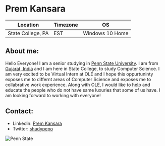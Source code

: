# Prem Kansara

**Location** | **Timezone** | **OS**
---|---|---
State College, PA | EST | Windows 10 Home

## About me:
Hello Everyone! I am a senior studying in [Penn State University](https://en.wikipedia.org/wiki/Pennsylvania_State_University). I am from [Gujarat, India](https://en.wikipedia.org/wiki/Gujarat) and I am here in State College, to study Computer Science. I am very excited to be Virtual Intern at OLE and I hope this oppurtuninty exposes me to differnt areas of Computer Science and exposes me to collabrative work experience. Along with OLE, I would like to help and educate the people who do not have same luxuries that some of us have. I am looking forward to working with everyone!

## Contact:
* Linkedin: [Prem Kansara](www.linkedin.com/in/prem-kansara)
* Twitter: [shadypepo](https://twitter.com/shadypepo)

![Penn State](https://sites.psu.edu/newtopsu/files/2017/04/weare-1079ccs.jpg)
